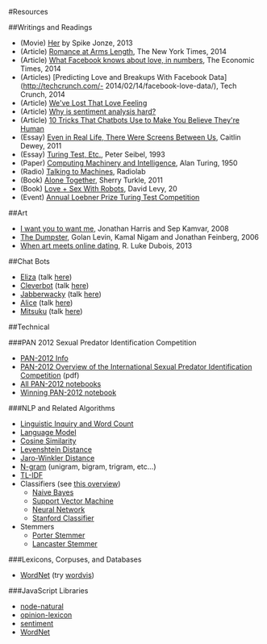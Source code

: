#Resources

##Writings and Readings

- (Movie) [Her](http://www.imdb.com/title/tt1798709/) by Spike Jonze, 2013
- (Article) [Romance at Arms Length](http://www.nytimes.com/2014/02/09/sunday-review/romance-at-arms-length.html?_r=0), The New York Times, 2014
- (Article) [What Facebook knows about love, in numbers](http://articles.economictimes.indiatimes.com/2014-02-15/news/47358957_1_facebook-data-mike-develin-what-facebook), The Economic Times, 2014
- (Articles) [Predicting Love and Breakups With Facebook Data](http://techcrunch.com/- 2014/02/14/facebook-love-data/), Tech Crunch, 2014
- (Article) [We've Lost That Love Feeling](http://idibon.com/weve-lost-that-lovin-feelin/)
- (Article) [Why is sentiment analysis hard?](http://idibon.com/why-is-sentiment-analysis-hard/)
- (Article) [10 Tricks That Chatbots Use to Make You Believe They're Human](http://io9.com/5901579/10-tricks-that-chatbots-use-to-make-you-believe-theyre-human)
- (Essay) [Even in Real Life, There Were Screens Between Us](http://www.nytimes.com/2011/05/01/fashion/01Modern.html?pagewanted=all&_r=0), Caitlin Dewey, 2011
- (Essay) [Turing Test, Etc.](http://www.gigamonkeys.com/resume/turing.html), Peter Seibel, 1993
- (Paper) [Computing Machinery and Intelligence](http://www.csee.umbc.edu/courses/471/papers/turing.pdf), Alan Turing, 1950
- (Radio) [Talking to Machines](http://www.radiolab.org/story/137407-talking-to-machines/), Radiolab
- (Book) [Alone Together](http://www.amazon.com/Alone-Together-Expect-Technology-Other/dp/0465031463), Sherry Turkle, 2011
- (Book) [Love + Sex With Robots](http://www.amazon.com/Love-Sex-Robots-Human-Robot-Relationships/dp/0061359807), David Levy, 20
- (Event) [Annual Loebner Prize Turing Test Competition](http://www.loebner.net/Prizef/loebner-prize.html)

##Art

- [I want you to want me](http://iwantyoutowantme.org/), Jonathan Harris and Sep Kamvar, 2008
- [The Dumpster](http://www.flong.com/projects/dumpster/), Golan Levin, Kamal Nigam and Jonathan Feinberg, 2006
- [When art meets online dating](http://www.theatlantic.com/video/archive/2013/09/when-art-meets-online-dating/279926/), R. Luke Dubois, 2013


##Chat Bots

- [Eliza](http://en.wikipedia.org/wiki/ELIZA) (talk [here](http://nlp-addiction.com/eliza/))
- [Cleverbot](http://en.wikipedia.org/wiki/Cleverbot) (talk [here](http://www.cleverbot.com/))
- [Jabberwacky](http://en.wikipedia.org/wiki/Jabberwacky) (talk [here](http://www.jabberwacky.com/))
- [Alice](http://en.wikipedia.org/wiki/Artificial_Linguistic_Internet_Computer_Entity) (talk [here](http://alice.pandorabots.com/))
- [Mitsuku](http://en.wikipedia.org/wiki/Mitsuku) (talk [here](http://www.mitsuku.com/))

##Technical

###PAN 2012 Sexual Predator Identification Competition

- [PAN-2012 Info](http://pan.webis.de/)
- [PAN-2012 Overview of the International Sexual Predator Identification Competition](http://www.uni-weimar.de/medien/webis/research/events/pan-12/pan12-papers-final/pan12-author-identification/inches12-overview.pdf) (pdf)
- [All PAN-2012 notebooks](http://www.uni-weimar.de/medien/webis/research/events/pan-12/pan12-papers-final/pan12-author-identification)
- [Winning PAN-2012 notebook](http://www.uni-weimar.de/medien/webis/research/events/pan-12/pan12-papers-final/pan12-author-identification/villatorotello12-notebook.pdf)

###NLP and Related Algorithms
- [Linguistic Inquiry and Word Count](http://www.liwc.net/)
- [Language Model](http://en.wikipedia.org/wiki/Language_model)
- [Cosine Similarity](http://en.wikipedia.org/wiki/Cosine_similarity)
- [Levenshtein Distance](http://en.wikipedia.org/wiki/Levenshtein_distance)
- [Jaro-Winkler Distance](http://en.wikipedia.org/wiki/Jaro%E2%80%93Winkler_distance)
- [N-gram](http://en.wikipedia.org/wiki/N-gram) (unigram, bigram, trigram, etc...)
- [TL-IDF](http://en.wikipedia.org/wiki/Tf%E2%80%93idf)
- Classifiers (see [this overview](http://nlpwp.org/book/chap-classification.xhtml))
	- [Naive Bayes](http://en.wikipedia.org/wiki/Naive_Bayes_classifier)
	- [Support Vector Machine](http://en.wikipedia.org/wiki/Support_vector_machine)
	- [Neural Network](http://en.wikipedia.org/wiki/Neural_network)
	- [Stanford Classifier](http://nlp.stanford.edu/software/classifier.shtml)
- Stemmers
	- [Porter Stemmer](http://tartarus.org/martin/PorterStemmer/index.html)
	- [Lancaster Stemmer](http://www.comp.lancs.ac.uk/computing/research/stemming/)

###Lexicons, Corpuses, and Databases

- [WordNet](http://wordnet.princeton.edu/) (try [wordvis](http://wordvis.com/))

###JavaScript Libraries

- [node-natural](https://github.com/NaturalNode/natural)
- [opinion-lexicon](https://www.npmjs.org/package/opinion-lexicon)
- [sentiment](https://www.npmjs.org/package/sentiment)
- [WordNet](https://github.com/moos/WNdb)
